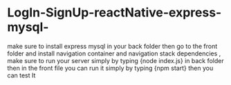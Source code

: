 # LogIn-SignUp-reactNative-express-mysql-
make sure to install express mysql in your back folder then go to the front folder and install navigation container and navigation stack dependencies ,
make sure to run your server simply by typing {node index.js} in back folder then in the front file you can run it simply by typing {npm start} then you can test It
